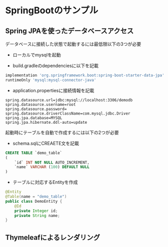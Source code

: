 # SpringBootのサンプル

## Spring JPAを使ったデータベースアクセス

データベースに接続した状態で起動するには最低限以下の3つが必要

- ローカルでmysqlを起動

- build.gradleのdependenciesに以下を記載

```gradle
implementation 'org.springframework.boot:spring-boot-starter-data-jpa'
runtimeOnly 'mysql:mysql-connector-java'
```

- application.propertiesに接続情報を記載

```properties
spring.datasource.url=jdbc:mysql://localhost:3306/demodb
spring.datasource.username=root
spring.datasource.password=
spring.datasource.driverClassName=com.mysql.jdbc.Driver
spring.jpa.database=MYSQL
spring.jpa.hibernate.ddl-auto=update
```

起動時にテーブルを自動で作成するには以下の2つが必要

- schema.sqlにCREAETE文を記載

```sql
CREATE TABLE `demo_table`
(
    `id` INT NOT NULL AUTO_INCREMENT,
    `name` VARCHAR (100) DEFAULT NULL
)
```

- テーブルに対応するEntityを作成

```java
@Entity
@Table(name = "demo_table")
public class DemoEntity {
    @Id
    private Integer id;
    private String name;
}
```

## Thymeleafによるレンダリング
